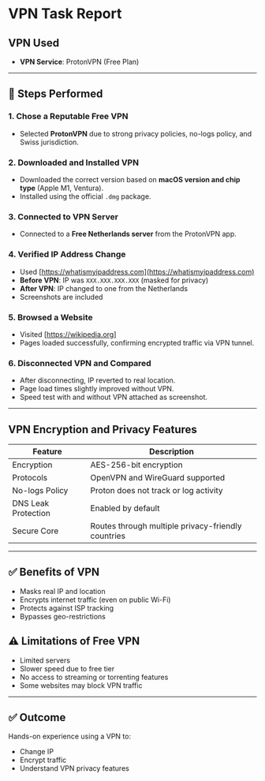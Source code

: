 # VPN Task Report

## VPN Used
- **VPN Service**: ProtonVPN (Free Plan)

---

## 🔧 Steps Performed

### 1. Chose a Reputable Free VPN
- Selected **ProtonVPN** due to strong privacy policies, no-logs policy, and Swiss jurisdiction.

### 2. Downloaded and Installed VPN
- Downloaded the correct version based on **macOS version and chip type** (Apple M1, Ventura).
- Installed using the official `.dmg` package.

### 3. Connected to VPN Server
- Connected to a **Free Netherlands server** from the ProtonVPN app.

### 4. Verified IP Address Change
- Used [https://whatismyipaddress.com](https://whatismyipaddress.com)
- **Before VPN**: IP was `XXX.XXX.XXX.XXX` (masked for privacy)
- **After VPN**: IP changed to one from the Netherlands
- Screenshots are included

### 5. Browsed a Website
- Visited [https://wikipedia.org]
- Pages loaded successfully, confirming encrypted traffic via VPN tunnel.

### 6. Disconnected VPN and Compared
- After disconnecting, IP reverted to real location.
- Page load times slightly improved without VPN.
- Speed test with and without VPN attached as screenshot.

---

## VPN Encryption and Privacy Features

| Feature            | Description                             |
|--------------------|-----------------------------------------|
| Encryption         | AES-256-bit encryption                  |
| Protocols          | OpenVPN and WireGuard supported         |
| No-logs Policy     | Proton does not track or log activity   |
| DNS Leak Protection| Enabled by default                      |
| Secure Core        | Routes through multiple privacy-friendly countries |

---

## ✅ Benefits of VPN
- Masks real IP and location
- Encrypts internet traffic (even on public Wi-Fi)
- Protects against ISP tracking
- Bypasses geo-restrictions

## ⚠️ Limitations of Free VPN
- Limited servers
- Slower speed due to free tier
- No access to streaming or torrenting features
- Some websites may block VPN traffic

---

## ✅ Outcome
Hands-on experience using a VPN to:
- Change IP
- Encrypt traffic
- Understand VPN privacy features
